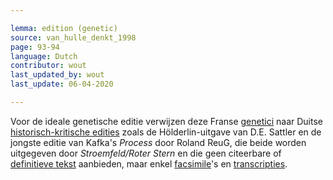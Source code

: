 ```yaml
---

lemma: edition (genetic)
source: van_hulle_denkt_1998
page: 93-94
language: Dutch
contributor: wout
last_updated_by: wout
last_update: 06-04-2020

---
```


Voor de ideale genetische editie verwijzen deze Franse [genetici](criticGenetic.html) naar Duitse [historisch-kritische edities](editionHistoricalCritical) zoals de Hölderlin-uitgave van D.E. Sattler en de jongste editie van Kafka's _Process_ door Roland ReuG, die beide worden uitgegeven door _Stroemfeld/Roter Stern_ en die geen citeerbare of [definitieve tekst](textDefinitive.html) aanbieden, maar enkel [facsimile](facsimile.html)'s en [transcripties](transcription.html).
